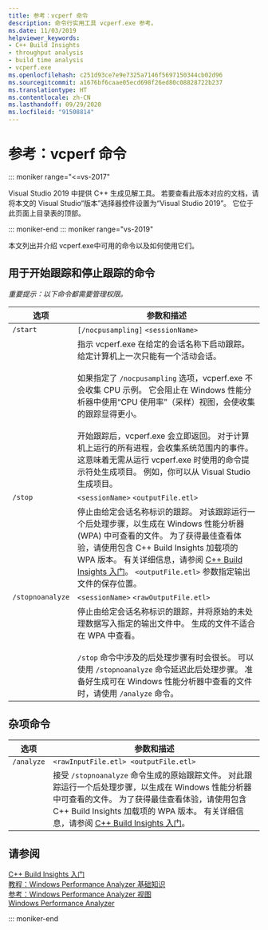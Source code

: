 ```yaml
---
title: 参考：vcperf 命令
description: 命令行实用工具 vcperf.exe 参考。
ms.date: 11/03/2019
helpviewer_keywords:
- C++ Build Insights
- throughput analysis
- build time analysis
- vcperf.exe
ms.openlocfilehash: c251d93ce7e9e7325a7146f5697150344cb02d96
ms.sourcegitcommit: a1676bf6caae05ecd698f26ed80c08828722b237
ms.translationtype: HT
ms.contentlocale: zh-CN
ms.lasthandoff: 09/29/2020
ms.locfileid: "91508814"
---
```

# <a name="reference-vcperf-commands"></a>参考：vcperf 命令

::: moniker range="<=vs-2017"

Visual Studio 2019 中提供 C++ 生成见解工具。 若要查看此版本对应的文档，请将本文的 Visual Studio“版本”选择器控件设置为“Visual Studio 2019”。 它位于此页面上目录表的顶部。

::: moniker-end
::: moniker range="vs-2019"

本文列出并介绍 vcperf.exe中可用的命令以及如何使用它们。

## <a name="commands-to-start-and-stop-traces"></a>用于开始跟踪和停止跟踪的命令

*重要提示：以下命令都需要管理权限。*

| 选项           | 参数和描述 |
|------------------|---------------------------|
| `/start`         | `[/nocpusampling]` `<sessionName>` |
|                  | 指示 vcperf.exe 在给定的会话名称下启动跟踪。 给定计算机上一次只能有一个活动会话。 <br/><br/> 如果指定了 `/nocpusampling` 选项，vcperf.exe 不会收集 CPU 示例。 它会阻止在 Windows 性能分析器中使用“CPU 使用率”（采样）视图，会使收集的跟踪显得更小。 <br/><br/> 开始跟踪后，vcperf.exe 会立即返回。 对于计算机上运行的所有进程，会收集系统范围内的事件。 这意味着无需从运行 vcperf.exe 时使用的命令提示符处生成项目。 例如，你可以从 Visual Studio 生成项目。 |
| `/stop`          | `<sessionName>` `<outputFile.etl>` |
|                  | 停止由给定会话名称标识的跟踪。 对该跟踪运行一个后处理步骤，以生成在 Windows 性能分析器 (WPA) 中可查看的文件。 为了获得最佳查看体验，请使用包含 C++ Build Insights 加载项的 WPA 版本。 有关详细信息，请参阅 [C++ Build Insights 入门](../get-started-with-cpp-build-insights.md)。 `<outputFile.etl>` 参数指定输出文件的保存位置。 |
| `/stopnoanalyze` | `<sessionName>` `<rawOutputFile.etl>` |
|                  | 停止由给定会话名称标识的跟踪，并将原始的未处理数据写入指定的输出文件中。 生成的文件不适合在 WPA 中查看。 <br/><br/> `/stop` 命令中涉及的后处理步骤有时会很长。 可以使用 `/stopnoanalyze` 命令延迟此后处理步骤。 准备好生成可在 Windows 性能分析器中查看的文件时，请使用 `/analyze` 命令。 |

## <a name="miscellaneous-commands"></a>杂项命令

| 选项     | 参数和描述 |
|------------|---------------------------|
| `/analyze` | `<rawInputFile.etl> <outputFile.etl>` |
|            | 接受 `/stopnoanalyze` 命令生成的原始跟踪文件。 对此跟踪运行一个后处理步骤，以生成在 Windows 性能分析器中可查看的文件。 为了获得最佳查看体验，请使用包含 C++ Build Insights 加载项的 WPA 版本。 有关详细信息，请参阅 [C++ Build Insights 入门](../get-started-with-cpp-build-insights.md)。 |

## <a name="see-also"></a>请参阅

[C++ Build Insights 入门](../get-started-with-cpp-build-insights.md)\
[教程：Windows Performance Analyzer 基础知识](../tutorials/wpa-basics.md)\
[参考：Windows Performance Analyzer 视图](wpa-views.md)\
[Windows Performance Analyzer](/windows-hardware/test/wpt/windows-performance-analyzer)

::: moniker-end
